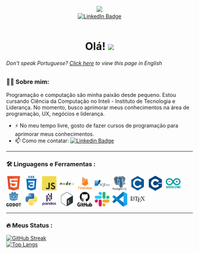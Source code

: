 <div id="header" align="center">
  <img src="https://media3.giphy.com/media/jdPMeyv9rn0hZHh8n9/giphy.gif?cid=790b76115t7v1zkfvvwba1kc02r8920k53ynd9qqx9htmkx0&rid=giphy.gif&ct=s" width="250"/>
  <div id="badges">
    <a href="https://www.linkedin.com/in/vitoraugustobarros/">
      <img src="https://img.shields.io/badge/LinkedIn-blue?style=for-the-badge&logo=linkedin&logoColor=white" alt="LinkedIn Badge"/>
    </a>
  </div>
  <img src="https://komarev.com/ghpvc/?username=dtonavitor&style=flat-square&color=blue" alt=""/>
  <h1>
    Olá!
    <img src="https://media.giphy.com/media/hvRJCLFzcasrR4ia7z/giphy.gif" width="30px"/>
  </h1>
</div>

<h6>Don't speak Portuguese? <a href="https://github.com/dtonavitor/dtonavitor/blob/main/README-en.md">Click here</a> to view this page in English</h6>

### :man_technologist: Sobre mim: 
Programação e computação são minha paixão desde pequeno. Estou cursando Ciência da Computação no Inteli - Instituto de Tecnologia e Liderança. No momento, busco aprimorar meus conhecimentos na área de programação, UX, negócios e liderança.
- :zap: No meu tempo livre, gosto de fazer cursos de programação para aprimorar meus conhecimentos.
- :mailbox: Como me contatar: [![Linkedin Badge](https://img.shields.io/badge/-dtonavitor-blue?style=flat&logo=Linkedin&logoColor=white)](https://www.linkedin.com/in/vitoraugustobarros/)

---
### :hammer_and_wrench: Linguagens e Ferramentas :
<div>
  <img src="https://github.com/devicons/devicon/blob/master/icons/html5/html5-original.svg" title="HTML5" alt="HTML" width="40" height="40"/>&nbsp;
  <img src="https://github.com/devicons/devicon/blob/master/icons/css3/css3-plain-wordmark.svg"  title="CSS3" alt="CSS" width="40" height="40"/>&nbsp;
  <img src="https://github.com/devicons/devicon/blob/master/icons/javascript/javascript-original.svg" title="JavaScript" alt="JavaScript" width="40" height="40"/>&nbsp;
  <img src="https://github.com/devicons/devicon/blob/master/icons/nodejs/nodejs-original-wordmark.svg" title="NodeJS" alt="NodeJS" width="40" height="40"/>&nbsp;
  <img src="https://github.com/devicons/devicon/blob/master/icons/firebase/firebase-plain-wordmark.svg" title="Firebase" alt="Firebase" width="40" height="40"/>&nbsp;
  <img src="https://github.com/devicons/devicon/blob/master/icons/sqlite/sqlite-original-wordmark.svg" title="SQLite"  alt="SQLite" width="40" height="40"/>&nbsp;
  <img src="https://github.com/devicons/devicon/blob/master/icons/postgresql/postgresql-original-wordmark.svg" title="PostegresSQL"  alt="PostegresSQL" width="40" height="40"/>&nbsp;
  <img src="https://github.com/devicons/devicon/blob/master/icons/c/c-plain.svg" title="C"  alt="C" width="40" height="40"/>&nbsp;
  <img src="https://github.com/devicons/devicon/blob/master/icons/cplusplus/cplusplus-plain.svg" title="C++"  alt="C++" width="40" height="40"/>&nbsp;
  <img src="https://github.com/devicons/devicon/blob/master/icons/arduino/arduino-original-wordmark.svg" title="Arduino"  alt="Arduino" width="40" height="40"/>&nbsp;
  <img src="https://github.com/devicons/devicon/blob/master/icons/godot/godot-original-wordmark.svg" title="Godot"  alt="Godot" width="40" height="40"/>&nbsp;
  <img src="https://github.com/devicons/devicon/blob/master/icons/python/python-original.svg" title="Python" alt="Python" width="40" height="40"/>&nbsp;
  <img src="https://github.com/devicons/devicon/blob/master/icons/pandas/pandas-original-wordmark.svg" title="Pandas"  alt="Pandas" width="40" height="40"/>&nbsp;
  <img src="https://github.com/devicons/devicon/blob/master/icons/bash/bash-original.svg" title="Bash"  alt="Bash" width="40" height="40"/>&nbsp;
  <img src="https://github.com/devicons/devicon/blob/master/icons/github/github-original-wordmark.svg" title="Github" alt="Github" width="40" height="40"/>&nbsp;
  <img src="https://github.com/devicons/devicon/blob/master/icons/slack/slack-original.svg" title="Slack" alt="Slack" width="40" height="40"/>&nbsp;
  <img src="https://github.com/devicons/devicon/blob/master/icons/vscode/vscode-original.svg" title="VScode" alt="VScode" width="40" height="40"/>&nbsp;
  <img src="https://github.com/devicons/devicon/blob/master/icons/latex/latex-original.svg" title="Latex"  alt="Latex" width="40" height="40"/>
</div>

---

### :fire: Meus Status :
[![GitHub Streak](http://github-readme-streak-stats.herokuapp.com?user=dtonavitor&theme=dark&background=000000)](https://git.io/streak-stats)<br>
[![Top Langs](https://github-readme-stats.vercel.app/api/top-langs/?username=dtonavitor&layout=compact&theme=vision-friendly-dark)](https://github.com/anuraghazra/github-readme-stats)
